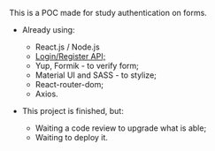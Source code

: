 This is a POC made for study authentication on forms.

* Already using:
  * React.js / Node.js 
  * [Login/Register API;](https://github.com/lirbre/node-js-jwt-auth-mongodb)
  * Yup, Formik - to verify form;
  * Material UI and SASS - to stylize;
  * React-router-dom; 
  * Axios.

* This project is finished, but:
  * Waiting a code review to upgrade what is able;
  * Waiting to deploy it.
